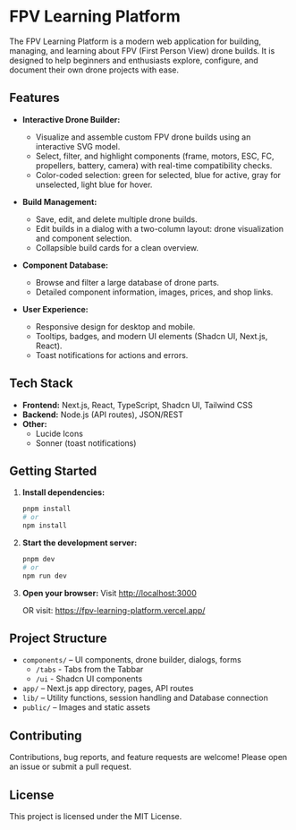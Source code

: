 # FPV Learning Platform

The FPV Learning Platform is a modern web application for building, managing, and learning about FPV (First Person View) drone builds. It is designed to help beginners and enthusiasts explore, configure, and document their own drone projects with ease.

## Features

- **Interactive Drone Builder:**
  - Visualize and assemble custom FPV drone builds using an interactive SVG model.
  - Select, filter, and highlight components (frame, motors, ESC, FC, propellers, battery, camera) with real-time compatibility checks.
  - Color-coded selection: green for selected, blue for active, gray for unselected, light blue for hover.

- **Build Management:**
  - Save, edit, and delete multiple drone builds.
  - Edit builds in a dialog with a two-column layout: drone visualization and component selection.
  - Collapsible build cards for a clean overview.

- **Component Database:**
  - Browse and filter a large database of drone parts.
  - Detailed component information, images, prices, and shop links.

- **User Experience:**
  - Responsive design for desktop and mobile.
  - Tooltips, badges, and modern UI elements (Shadcn UI, Next.js, React).
  - Toast notifications for actions and errors.

## Tech Stack

- **Frontend:** Next.js, React, TypeScript, Shadcn UI, Tailwind CSS
- **Backend:** Node.js (API routes), JSON/REST
- **Other:**
  - Lucide Icons
  - Sonner (toast notifications)

## Getting Started

1. **Install dependencies:**
   ```bash
   pnpm install
   # or
   npm install
   ```
2. **Start the development server:**
   ```bash
   pnpm dev
   # or
   npm run dev
   ```
3. **Open your browser:**
   Visit [http://localhost:3000](http://localhost:3000)

   OR visit: https://fpv-learning-platform.vercel.app/

## Project Structure

- `components/` – UI components, drone builder, dialogs, forms
  - `/tabs` - Tabs from the Tabbar
  - `/ui` - Shadcn UI components
- `app/` – Next.js app directory, pages, API routes
- `lib/` – Utility functions, session handling and Database connection
- `public/` – Images and static assets

## Contributing

Contributions, bug reports, and feature requests are welcome! Please open an issue or submit a pull request.

## License

This project is licensed under the MIT License.